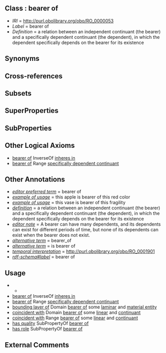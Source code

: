 
## Class : bearer of

 * *IRI* = http://purl.obolibrary.org/obo/RO_0000053
 * *Label* = bearer of
 * *Definition* = a relation between an independent continuant (the bearer) and a specifically dependent continuant (the dependent), in which the dependent specifically depends on the bearer for its existence

## Synonyms


## Cross-references


## Subsets


## SuperProperties


## SubProperties


## Other Logical Axioms

 * [bearer of](../../RO/53/RO_0000053.md) InverseOf [inheres in](../../RO/52/RO_0000052.md)
 * [bearer of](../../RO/53/RO_0000053.md) Range [specifically dependent continuant](../../BFO/20/BFO_0000020.md)

## Other Annotations

 * *[editor preferred term](../../IAO/11/IAO_0000111.md)* = bearer of
 * *[example of usage](../../IAO/12/IAO_0000112.md)* = this apple is bearer of this red color
 * *[example of usage](../../IAO/12/IAO_0000112.md)* = this vase is bearer of this fragility
 * *[definition](../../IAO/15/IAO_0000115.md)* = a relation between an independent continuant (the bearer) and a specifically dependent continuant (the dependent), in which the dependent specifically depends on the bearer for its existence
 * *[editor note](../../IAO/16/IAO_0000116.md)* = A bearer can have many dependents, and its dependents can exist for different periods of time, but none of its dependents can exist when the bearer does not exist.
 * *[alternative term](../../IAO/18/IAO_0000118.md)* = bearer_of
 * *[alternative term](../../IAO/18/IAO_0000118.md)* = is bearer of
 * *[temporal interpretation](../../RO/00/RO_0001900.md)* = http://purl.obolibrary.org/obo/RO_0001901
 * *[rdf-schema#label](../../el/rdf-schema#label.md)* = bearer of

## Usage

 * -
 * [bearer of](../../RO/53/RO_0000053.md) InverseOf [inheres in](../../RO/52/RO_0000052.md)
 * [bearer of](../../RO/53/RO_0000053.md) Range [specifically dependent continuant](../../BFO/20/BFO_0000020.md)
 * [bounding layer of](../../RO/07/RO_0002007.md) Domain [bearer of](../../RO/53/RO_0000053.md) some [laminar](../../PATO/24/PATO_0002124.md) and [material entity](../../BFO/40/BFO_0000040.md)
 * [coincident with](../../RO/08/RO_0002008.md) Domain [bearer of](../../RO/53/RO_0000053.md) some [linear](../../PATO/99/PATO_0001199.md) and [continuant](../../BFO/02/BFO_0000002.md)
 * [coincident with](../../RO/08/RO_0002008.md) Range [bearer of](../../RO/53/RO_0000053.md) some [linear](../../PATO/99/PATO_0001199.md) and [continuant](../../BFO/02/BFO_0000002.md)
 * [has quality](../../RO/86/RO_0000086.md) SubPropertyOf [bearer of](../../RO/53/RO_0000053.md)
 * [has role](../../RO/87/RO_0000087.md) SubPropertyOf [bearer of](../../RO/53/RO_0000053.md)

## External Comments

